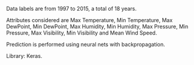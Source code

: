 Data labels are from 1997 to 2015, a total of 18 years. 

Attributes considered are Max Temperature, Min Temperature, Max DewPoint, Min DewPoint, Max Humidity, Min Humidity, Max Pressure, Min Pressure, Max Visibility, Min Visibility and Mean Wind Speed. 

Prediction is performed using neural nets with backpropagation.

Library: Keras.
